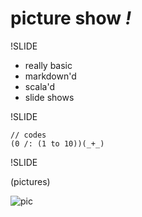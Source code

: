# picture show *!*

!SLIDE

 * really basic 
 * markdown'd
 * scala'd
 * slide shows

!SLIDE

    // codes
    (0 /: (1 to 10))(_+_)

!SLIDE

(pictures)

![pic](sectionone/test.jpg "pic")

